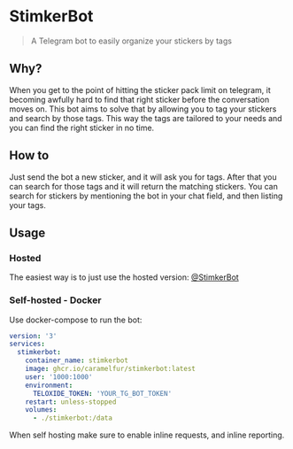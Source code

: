 # StimkerBot

> A Telegram bot to easily organize your stickers by tags

## Why?

When you get to the point of hitting the sticker pack limit on telegram, it becoming awfully hard to find that right sticker before the conversation moves on. This bot aims to solve that by allowing you to tag your stickers and search by those tags. This way the tags are tailored to your needs and you can find the right sticker in no time.

## How to

Just send the bot a new sticker, and it will ask you for tags. After that you can search for those tags and it will return the matching stickers. You can search for stickers by mentioning the bot in your chat field, and then listing your tags.

## Usage

### Hosted

The easiest way is to just use the hosted version: [@StimkerBot](https://t.me/StimkerBot)

### Self-hosted - Docker

Use docker-compose to run the bot:

```yml
version: '3'
services:
  stimkerbot:
    container_name: stimkerbot
    image: ghcr.io/caramelfur/stimkerbot:latest
    user: '1000:1000'
    environment:
      TELOXIDE_TOKEN: 'YOUR_TG_BOT_TOKEN'
    restart: unless-stopped
    volumes:
      - ./stimkerbot:/data
```

When self hosting make sure to enable inline requests, and inline reporting.



